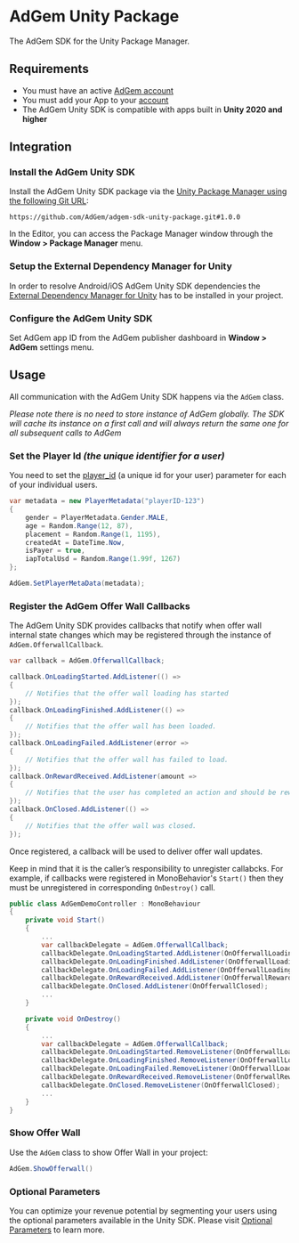 # AdGem Unity Package
The AdGem SDK for the Unity Package Manager.

## Requirements

- You must have an active [AdGem account](https://dashboard.adgem.com/register)
- You must add your App to your [account](https://dashboard.adgem.com/publisher/apps)
- The AdGem Unity SDK is compatible with apps built in  **Unity 2020 and higher**

## Integration

### Install the AdGem Unity SDK

Install the AdGem Unity SDK package via the [Unity Package Manager using the following Git URL](https://docs.unity3d.com/Manual/upm-ui-giturl.html):

```
https://github.com/AdGem/adgem-sdk-unity-package.git#1.0.0
```

In the Editor, you can access the Package Manager window through the **Window > Package Manager** menu.

### Setup the External Dependency Manager for Unity

In order to resolve Android/iOS AdGem Unity SDK dependencies the [External Dependency Manager for Unity](https://github.com/googlesamples/unity-jar-resolver) has to be installed in your project.

### Configure the AdGem Unity SDK

Set AdGem app ID from the AdGem publisher dashboard in **Window > AdGem** settings menu.

## Usage

All communication with the AdGem Unity SDK happens via the `AdGem` class.

_Please note there is no need to store instance of AdGem globally. The SDK will cache its instance on a first call and will always return the same one for all subsequent calls to AdGem_

### Set the Player Id _(the unique identifier for a user)_

You need to set the [player_id](https://docs.adgem.com/publisher-support/unity-optional-parameters/) (a unique id for your user) parameter for each of your individual users.

```csharp
var metadata = new PlayerMetadata("playerID-123")
{
    gender = PlayerMetadata.Gender.MALE,
    age = Random.Range(12, 87),
    placement = Random.Range(1, 1195),
    createdAt = DateTime.Now,
    isPayer = true,
    iapTotalUsd = Random.Range(1.99f, 1267)
};

AdGem.SetPlayerMetaData(metadata);
```

### Register the AdGem Offer Wall Callbacks

The AdGem Unity SDK provides callbacks that notify when offer wall internal state changes which may be registered through the instance of `AdGem.OfferwallCallback`.

```csharp
var callback = AdGem.OfferwallCallback;

callback.OnLoadingStarted.AddListener(() =>
{
    // Notifies that the offer wall loading has started
});
callback.OnLoadingFinished.AddListener(() =>
{
    // Notifies that the offer wall has been loaded.
});
callback.OnLoadingFailed.AddListener(error =>
{
    // Notifies that the offer wall has failed to load.
});
callback.OnRewardReceived.AddListener(amount =>
{
    // Notifies that the user has completed an action and should be rewarded with a specified virtual currency amount.
});
callback.OnClosed.AddListener(() =>
{
    // Notifies that the offer wall was closed.
});
```

Once registered, a callback will be used to deliver offer wall updates.

Keep in mind that it is the caller’s responsibility to unregister callabcks. For example, if callbacks were registered in MonoBehavior's `Start()` then they must be unregistered in corresponding `OnDestroy()` call.

```csharp
public class AdGemDemoController : MonoBehaviour
{
    private void Start()
	{
        ...
        var callbackDelegate = AdGem.OfferwallCallback;
		callbackDelegate.OnLoadingStarted.AddListener(OnOfferwallLoadingStarted);
		callbackDelegate.OnLoadingFinished.AddListener(OnOfferwallLoadingFinished);
		callbackDelegate.OnLoadingFailed.AddListener(OnOfferwallLoadingFailed);
		callbackDelegate.OnRewardReceived.AddListener(OnOfferwallRewardReceived);
		callbackDelegate.OnClosed.AddListener(OnOfferwallClosed);
        ...
	}

	private void OnDestroy()
	{
        ...
		var callbackDelegate = AdGem.OfferwallCallback;
		callbackDelegate.OnLoadingStarted.RemoveListener(OnOfferwallLoadingStarted);
		callbackDelegate.OnLoadingFinished.RemoveListener(OnOfferwallLoadingFinished);
		callbackDelegate.OnLoadingFailed.RemoveListener(OnOfferwallLoadingFailed);
		callbackDelegate.OnRewardReceived.RemoveListener(OnOfferwallRewardReceived);
		callbackDelegate.OnClosed.RemoveListener(OnOfferwallClosed);
        ...
	}
}
```

### Show Offer Wall

Use the `AdGem` class to show Offer Wall in your project:

```csharp
AdGem.ShowOfferwall()
```

### Optional Parameters

You can optimize your revenue potential by segmenting your users using the optional parameters available in the Unity SDK. Please visit [Optional Parameters](https://docs.adgem.com/publisher-support/unity-optional-parameters/) to learn more.